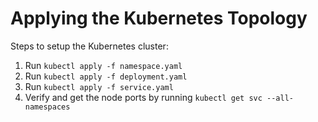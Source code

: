 # Applying the Kubernetes Topology

Steps to setup the Kubernetes cluster:
1. Run `kubectl apply -f namespace.yaml`
2. Run `kubectl apply -f deployment.yaml`
3. Run `kubectl apply -f service.yaml`
4. Verify and get the node ports by running `kubectl get svc --all-namespaces`